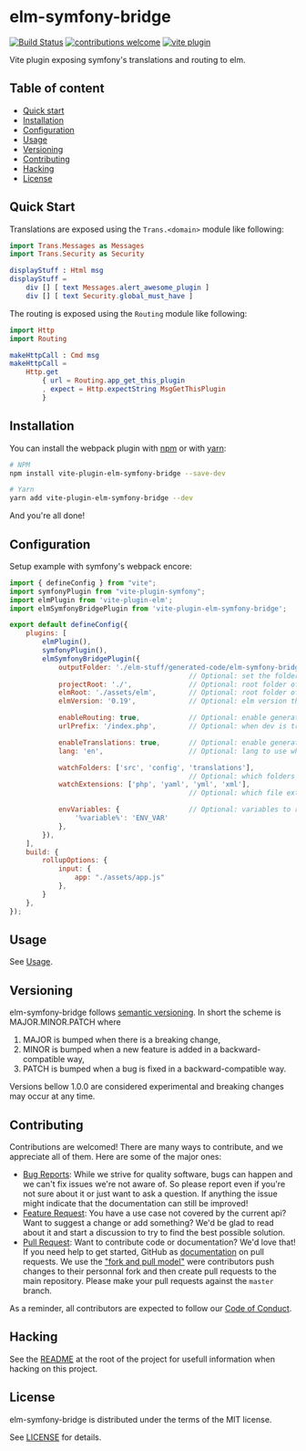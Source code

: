 # elm-symfony-bridge

[![Build Status](https://travis-ci.org/mdevlamynck/elm-symfony-bridge.svg?branch=master)](https://travis-ci.org/mdevlamynck/elm-symfony-bridge)
[![contributions welcome](https://img.shields.io/badge/contributions-welcome-brightgreen.svg?style=flat)](https://github.com/mdevlamynck/elm-symfony-bridge/issues)
[![vite plugin](https://img.shields.io/npm/v/vite-plugin-elm-symfony-bridge?label=vite%20plugin&logo=vite%20plugin)](https://www.npmjs.com/package/vite-plugin-elm-symfony-bridge)

Vite plugin exposing symfony's translations and routing to elm.

## Table of content

* [Quick start](#quick-start)
* [Installation](#Installation)
* [Configuration](#Configuration)
* [Usage](../doc/Usage.md)
* [Versioning](#Versioning)
* [Contributing](#Contributing)
* [Hacking](#Hacking)
* [License](#License)

## Quick Start

Translations are exposed using the `Trans.<domain>` module like following:

```elm
import Trans.Messages as Messages
import Trans.Security as Security

displayStuff : Html msg
displayStuff =
    div [] [ text Messages.alert_awesome_plugin ]
    div [] [ text Security.global_must_have ]
```

The routing is exposed using the `Routing` module like following:

```elm
import Http
import Routing

makeHttpCall : Cmd msg
makeHttpCall =
    Http.get
        { url = Routing.app_get_this_plugin
        , expect = Http.expectString MsgGetThisPlugin
        }
```

## Installation

You can install the webpack plugin with [npm](https://www.npmjs.com/get-npm) or with [yarn](https://yarnpkg.com/getting-started/install):

```bash
# NPM
npm install vite-plugin-elm-symfony-bridge --save-dev

# Yarn
yarn add vite-plugin-elm-symfony-bridge --dev
```

And you're all done!

## Configuration

Setup example with symfony's webpack encore:

```js
import { defineConfig } from "vite";
import symfonyPlugin from "vite-plugin-symfony";
import elmPlugin from 'vite-plugin-elm';
import elmSymfonyBridgePlugin from 'vite-plugin-elm-symfony-bridge';

export default defineConfig({
    plugins: [
        elmPlugin(),
        symfonyPlugin(),
        elmSymfonyBridgePlugin({
            outputFolder: './elm-stuff/generated-code/elm-symfony-bridge'
                                            // Optional: set the folder where to put intermediate build artifacts, defaults to './elm-stuff/generated-code/elm-symfony-bridge'
            projectRoot: './',              // Optional: root folder of your symfony project, defaults to './'
            elmRoot: './assets/elm',        // Optional: root folder of your elm code, defaults to './assets/elm'
            elmVersion: '0.19',             // Optional: elm version the generated code should be compatible with, defaults to '0.19', available '0.19' and '0.18'

            enableRouting: true,            // Optional: enable generating routes, defaults to true
            urlPrefix: '/index.php',        // Optional: when dev is true, which prefix to use when generating urls, defaults to '/index.php' (symfony >= 4 uses '/index.php', symfony < 4 '/app_dev.php')

            enableTranslations: true,       // Optional: enable generating translations, defaults to true
            lang: 'en',                     // Optional: lang to use when exporting translations, defaults to 'en'

            watchFolders: ['src', 'config', 'translations'],
                                            // Optional: which folders to watch for changes that might trigger changes in generated elm code, defaults to ['src', 'config', 'translations']
            watchExtensions: ['php', 'yaml', 'yml', 'xml'],
                                            // Optional: which file extensions to watch for changes that might trigger changes in generated elm code, defaults to ['php', 'yaml', 'yml', 'xml']

            envVariables: {                 // Optional: variables to replace during compile time, will also read env vars
                '%variable%': 'ENV_VAR'
            },
        }),
    ],
    build: {
        rollupOptions: {
            input: {
                app: "./assets/app.js"
            },
        }
    },
});
```

## Usage

See [Usage](../doc/Usage.md).

## Versioning

elm-symfony-bridge follows [semantic versioning](https://semver.org/). In short the scheme is MAJOR.MINOR.PATCH where
1. MAJOR is bumped when there is a breaking change,
2. MINOR is bumped when a new feature is added in a backward-compatible way,
3. PATCH is bumped when a bug is fixed in a backward-compatible way.

Versions bellow 1.0.0 are considered experimental and breaking changes may occur at any time.

## Contributing

Contributions are welcomed! There are many ways to contribute, and we appreciate all of them. Here are some of the major ones:

* [Bug Reports](https://github.com/mdevlamynck/elm-symfony-bridge/issues): While we strive for quality software, bugs can happen and we can't fix issues we're not aware of. So please report even if you're not sure about it or just want to ask a question. If anything the issue might indicate that the documentation can still be improved!
* [Feature Request](https://github.com/mdevlamynck/elm-symfony-bridge/issues): You have a use case not covered by the current api? Want to suggest a change or add something? We'd be glad to read about it and start a discussion to try to find the best possible solution.
* [Pull Request](https://github.com/mdevlamynck/elm-symfony-bridge/pulls): Want to contribute code or documentation? We'd love that! If you need help to get started, GitHub as [documentation](https://help.github.com/articles/about-pull-requests/) on pull requests. We use the ["fork and pull model"](https://help.github.com/articles/about-collaborative-development-models/) were contributors push changes to their personnal fork and then create pull requests to the main repository. Please make your pull requests against the `master` branch.

As a reminder, all contributors are expected to follow our [Code of Conduct](../CODE_OF_CONDUCT.md).

## Hacking

See the [README](../README.md#Hacking) at the root of the project for usefull information when hacking on this project.

## License

elm-symfony-bridge is distributed under the terms of the MIT license.

See [LICENSE](../LICENSE.md) for details.
